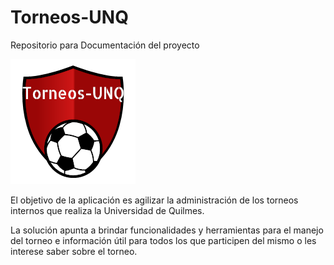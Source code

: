 # Torneos-UNQ
Repositorio para Documentación del proyecto

![Screenshot](Logo.png) 

El objetivo de la aplicación es agilizar la administración de los torneos internos que realiza la Universidad de Quilmes.

La solución apunta a brindar funcionalidades y herramientas para el manejo del torneo e información útil para todos los que participen del mismo o les interese saber sobre el torneo.


